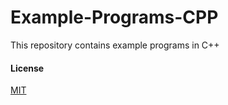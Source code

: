 # Example-Programs-CPP

This repository contains example programs in C++

#### License

[MIT](LICENSE)

